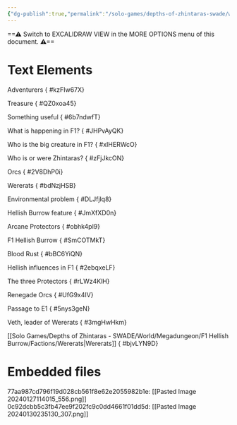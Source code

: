 ```yaml
---
{"dg-publish":true,"permalink":"/solo-games/depths-of-zhintaras-swade/world/megadungeon/f1-hellish-burrow/f1-pum-sheet-excalidraw/","tags":["excalidraw"]}
---
```


==⚠  Switch to EXCALIDRAW VIEW in the MORE OPTIONS menu of this document. ⚠==


# Text Elements
Adventurers
{ #kzFIw67X}


Treasure
{ #QZ0xoa45}


Something useful
{ #6b7ndwfT}


What is happening in F1?
{ #JHPvAyQK}


Who is the big creature in F1?
{ #xIHERWcO}


Who is or were Zhintaras?
{ #zFjJkcON}


Orcs
{ #2V8DhP0i}


Wererats
{ #bdNzjHSB}


Environmental problem
{ #DLJfjlq8}


Hellish Burrow feature
{ #JmXfXD0n}


Arcane Protectors
{ #obhk4pl9}


F1 Hellish Burrow
{ #SmCOTMkT}


Blood Rust
{ #bBC6YiQN}


Hellish influences in F1
{ #2ebqxeLF}


The three Protectors
{ #rLWz4KlH}


Renegade Orcs
{ #UfG9x4IV}


Passage to E1
{ #5nys3geN}


Veth, leader of Wererats
{ #3mgHwHkm}


[[Solo Games/Depths of Zhintaras - SWADE/World/Megadungeon/F1 Hellish Burrow/Factions/Wererats\|Wererats]]
{ #bjvLYN9D}



# Embedded files
77aa987cd796f19d028cb561f8e62e2055982b1e: [[Pasted Image 20240127114015_556.png]]
0c92dcbb5c3fb47ee9f202fc9c0dd4661f01dd5d: [[Pasted Image 20240130235130_307.png]]

